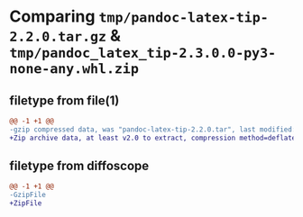 # Comparing `tmp/pandoc-latex-tip-2.2.0.tar.gz` & `tmp/pandoc_latex_tip-2.3.0.0-py3-none-any.whl.zip`

## filetype from file(1)

```diff
@@ -1 +1 @@
-gzip compressed data, was "pandoc-latex-tip-2.2.0.tar", last modified: Sun Jan 30 14:24:56 2022, max compression
+Zip archive data, at least v2.0 to extract, compression method=deflate
```

## filetype from diffoscope

```diff
@@ -1 +1 @@
-GzipFile
+ZipFile
```

